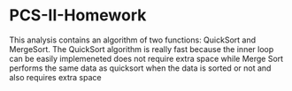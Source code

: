 # PCS-II-Homework
   This analysis contains an algorithm of two functions: QuickSort and MergeSort. The QuickSort algorithm is really fast because the inner loop can be easily implemeneted  does not require extra space while Merge Sort performs the same data as quicksort when the data is sorted or not and also requires extra space
